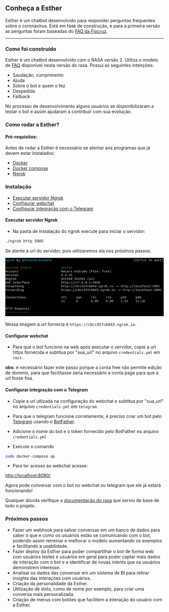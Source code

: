 ## Conheça a Esther

Esther é um chatbot desenvolvido para responder perguntas frequentes sobre o coronavírus. Está em fase de construção, e para a primeira versão as perguntas foram baseadas do [FAQ da Fiocruz](https://mooc.campusvirtual.fiocruz.br/rea/coronavirus/faq.html).


__________________________


### Como foi construído

Esther é um chatbot desenvolvido com o RASA versão 2. Utiliza o modelo de [FAQ](https://rasa.com/docs/rasa/chitchat-faqs/) disponível nesta versão do rasa. Possui as seguintes intenções:
- Saudação, cumprimento
- Ajuda 
- Sobre o bot e quem o fez
- Despedida
- Fallback

No processo de desenvolvimento alguns usuários se disponibilizaram a testar o bot e assim ajudaram a contribuir com sua evolução.

### Como rodar a Esther?

#### Pré-requisitos:

Antes de rodar a Esther é necessário se atentar aos programas que já devem estar instalados:

- [Docker](https://docs.docker.com/engine/install/ubuntu/)
- [Docker compose](https://docs.docker.com/compose/install/)
- [Ngrok](https://ngrok.com/download)


### Instalação

- [Executar servidor Ngrok](#executar-servidor-ngrok)
- [Configurar webchat](#configurar-webchat)
- [Configurar integração com o Telegram](#configurar-integracao-com-o-telegram)

#### Executar servidor Ngrok

- Na pasta de instalação do ngrok execute para iniciar o servidor:

```bash
./ngrok http 5005
```

Se atente a url do servidor, pois utilizaremos ela nos próximos passos.

![ngrok terminal](img/ngrok.png)

Nessa imagem a url fornecia é `https://c8cc457cb043.ngrok.io`. 

#### Configurar webchat

- Para que o bot funcione na web após executar o servidor, copie a url https fornecida e subtitua por "sua_url" no arquivo `credentials.yml` em `rest`.

**obs:** é necessário fazer este passo porque a conta free não permite edição de domínio, para que facilitasse seria necessário a conta paga para que a url fosse fixa.

#### Configurar integração com o Telegram

- Copie a url utlizada na configuração do webchat e subtitua por "sua_url" no arquivo `credentials.yml` em `telegram`.

- Para que o telegram funcione corretamente, é preciso criar um bot pelo [Telegram](https://rasa.com/docs/rasa/connectors/telegram/) usando o [BotFather](https://t.me/botfather).
- Adicione o nome do bot e o token fornecido pelo BotFather no arquivo `credentials.yml`


- Execute o comando 

```bash
sudo docker-compose up
```

- Para ter acesso ao webchat acesse:

[http://localhost:8080/](http://localhost:8080/)

Agora pode conversar com o bot no webchat ou telegram que ele já estará funcionando!

Qualquer dúvida verifique a [documentação do rasa](https://rasa.com/docs/rasa/) que serviu de base de todo o projeto.


### Próximos passos

- Fazer um webhook para salvar conversas em um banco de dados para saber o que e como os usuários estão se comunicando com o bot, podendo assim retreinar e melhorar o modelo aumentando os exemplos e facilitando a usabilidade.
- Fazer deploy da Esther para poder compartilhar o bot de forma web com usuários testes e usuários em geral para poder captar mais dados de interação com o bot e e identificar de novas intents que os usuários demonstrem interesse.
- Analisar os dados das conversar em um sistema de BI para retirar insights das interações com usuários.
- Criação da personalidade da Esther.
- Utilização de slots, como de nome por exemplo, para criar uma conversa mais personalizada.
- Criação de menus com botões que facilitem a interação do usuário com a Esther.
